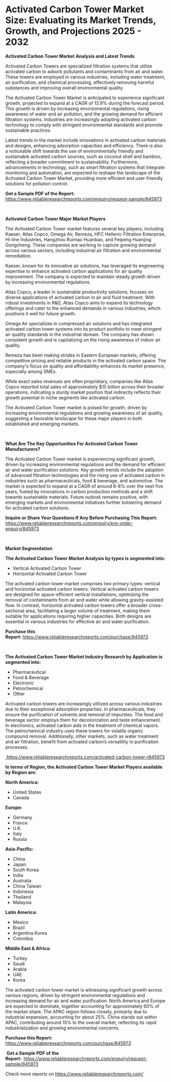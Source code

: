 <p><h1>Activated Carbon Tower Market Size: Evaluating its Market Trends, Growth, and Projections 2025 - 2032</h1></p><p><strong>Activated Carbon Tower Market Analysis and Latest Trends</strong></p>
<p><p>Activated Carbon Towers are specialized filtration systems that utilize activated carbon to adsorb pollutants and contaminants from air and water. These towers are employed in various industries, including water treatment, air purification, and chemical processing, effectively removing harmful substances and improving overall environmental quality.</p><p>The Activated Carbon Tower Market is anticipated to experience significant growth, projected to expand at a CAGR of 13.9% during the forecast period. This growth is driven by increasing environmental regulations, rising awareness of water and air pollution, and the growing demand for efficient filtration systems. Industries are increasingly adopting activated carbon technology to comply with stringent environmental standards and promote sustainable practices.</p><p>Latest trends in the market include innovations in activated carbon materials and designs, enhancing adsorption capacities and efficiency. There is also a noticeable shift towards the use of environmentally friendly and sustainable activated carbon sources, such as coconut shell and bamboo, reflecting a broader commitment to sustainability. Furthermore, advancements in technology, such as smart filtration systems that integrate monitoring and automation, are expected to reshape the landscape of the Activated Carbon Tower Market, providing more efficient and user-friendly solutions for pollution control.</p></p>
<p><strong>Get a Sample PDF of the Report:&nbsp;</strong> <a href="https://www.reliableresearchreports.com/enquiry/request-sample/845973?utm_campaign=2208&utm_medium=2&utm_source=Github&utm_content=ia&utm_term=10042025&utm_id=activated-carbon-tower">https://www.reliableresearchreports.com/enquiry/request-sample/845973</a></p>
<p>&nbsp;</p>
<p><strong>Activated Carbon Tower Major Market Players</strong></p>
<p><p>The Activated Carbon Tower market features several key players, including Kaeser, Atlas Copco, Omega Air, Remeza, HFC Hellenic Filtration Enterprise, Hi-line Industries, Hangzhou Ruimao Huanbao, and Feipeng Huanjing Gongcheng. These companies are working to capture growing demand across various sectors, including industrial air filtration and environmental remediation.</p><p>Kaeser, known for its innovative air solutions, has leveraged its engineering expertise to enhance activated carbon applications for air quality improvement. The company is expected to maintain steady growth driven by increasing environmental regulations.</p><p>Atlas Copco, a leader in sustainable productivity solutions, focuses on diverse applications of activated carbon in air and fluid treatment. With robust investments in R&D, Atlas Copco aims to expand its technology offerings and cater to the enhanced demands in various industries, which positions it well for future growth.</p><p>Omega Air specializes in compressed air solutions and has integrated activated carbon tower systems into its product portfolio to meet stringent air quality standards in the industrial domain. The company has shown consistent growth and is capitalizing on the rising awareness of indoor air quality.</p><p>Remeza has been making strides in Eastern European markets, offering competitive pricing and reliable products in the activated carbon space. The company's focus on quality and affordability enhances its market presence, especially among SMEs.</p><p>While exact sales revenues are often proprietary, companies like Atlas Copco reported total sales of approximately $15 billion across their broader operations, indicating a sturdy market position that indirectly reflects their growth potential in niche segments like activated carbon.</p><p>The Activated Carbon Tower market is poised for growth, driven by increasing environmental regulations and growing awareness of air quality, suggesting a favorable landscape for these major players in both established and emerging markets.</p></p>
<p>&nbsp;</p>
<p><strong>What Are The Key Opportunities For Activated Carbon Tower Manufacturers?</strong></p>
<p><p>The Activated Carbon Tower market is experiencing significant growth, driven by increasing environmental regulations and the demand for efficient air and water purification solutions. Key growth trends include the adoption of advanced filtration technologies and the rising use of activated carbon in industries such as pharmaceuticals, food & beverage, and automotive. The market is expected to expand at a CAGR of around 6-8% over the next five years, fueled by innovations in carbon production methods and a shift towards sustainable materials. Future outlook remains positive, with emerging markets and environmental initiatives further bolstering demand for activated carbon solutions.</p></p>
<p><strong>Inquire or Share Your Questions If Any Before Purchasing This Report:</strong> <a href="https://www.reliableresearchreports.com/enquiry/pre-order-enquiry/845973?utm_campaign=2208&utm_medium=2&utm_source=Github&utm_content=ia&utm_term=10042025&utm_id=activated-carbon-tower">https://www.reliableresearchreports.com/enquiry/pre-order-enquiry/845973</a></p>
<p>&nbsp;</p>
<p><strong>Market Segmentation</strong></p>
<p><strong>The Activated Carbon Tower Market Analysis by types is segmented into:</strong></p>
<p><ul><li>Vertical Activated Carbon Tower</li><li>Horizontal Activated Carbon Tower</li></ul></p>
<p><p>The activated carbon tower market comprises two primary types: vertical and horizontal activated carbon towers. Vertical activated carbon towers are designed for space-efficient vertical installations, optimizing the removal of contaminants from air and water while allowing gravity-assisted flow. In contrast, horizontal activated carbon towers offer a broader cross-sectional area, facilitating a larger volume of treatment, making them suitable for applications requiring higher capacities. Both designs are essential in various industries for effective air and water purification.</p></p>
<p><strong>Purchase this Report:&nbsp;</strong><a href="https://www.reliableresearchreports.com/purchase/845973?utm_campaign=2208&utm_medium=2&utm_source=Github&utm_content=ia&utm_term=10042025&utm_id=activated-carbon-tower">https://www.reliableresearchreports.com/purchase/845973</a></p>
<p>&nbsp;</p>
<p><strong>The Activated Carbon Tower Market Industry Research by Application is segmented into:</strong></p>
<p><ul><li>Pharmaceutical</li><li>Food & Beverage</li><li>Electronic</li><li>Petrochemical</li><li>Other</li></ul></p>
<p><p>Activated carbon towers are increasingly utilized across various industries due to their exceptional adsorption properties. In pharmaceuticals, they ensure the purification of solvents and removal of impurities. The food and beverage sector employs them for decolorization and taste enhancement. In electronics, activated carbon aids in the treatment of chemical vapors. The petrochemical industry uses these towers for volatile organic compound removal. Additionally, other markets, such as water treatment and air filtration, benefit from activated carbon’s versatility in purification processes.</p></p>
<p><a href="https://www.reliableresearchreports.com/activated-carbon-tower-r845973?utm_campaign=2208&utm_medium=2&utm_source=Github&utm_content=ia&utm_term=10042025&utm_id=activated-carbon-tower">&nbsp;https://www.reliableresearchreports.com/activated-carbon-tower-r845973</a></p>
<p><strong>In terms of Region, the Activated Carbon Tower Market Players available by Region are:</strong></p>
<p>
    <p> <strong> North America: </strong>
        <ul>
            <li>United States</li>
            <li>Canada</li>
        </ul>
        </p> 
    <p> <strong> Europe: </strong>
        <ul>
            <li>Germany</li>
            <li>France</li>
            <li>U.K.</li>
            <li>Italy</li>
            <li>Russia</li>
        </ul>
        </p> 
    <p> <strong> Asia-Pacific: </strong>
        <ul>
            <li>China</li>
            <li>Japan</li>
            <li>South Korea</li>
            <li>India</li>
            <li>Australia</li>
            <li>China Taiwan</li>
            <li>Indonesia</li>
            <li>Thailand</li>
            <li>Malaysia</li>
        </ul>
        </p> 
    <p> <strong> Latin America: </strong>
        <ul>
            <li>Mexico</li>
            <li>Brazil</li>
            <li>Argentina Korea</li>
            <li>Colombia</li>
        </ul>
        </p> 
    <p> <strong> Middle East & Africa: </strong>
        <ul>
            <li>Turkey</li>
            <li>Saudi</li>
            <li>Arabia</li>
            <li>UAE</li>
            <li>Korea</li>
        </ul>
    </p>
    </p>
<p><p>The activated carbon tower market is witnessing significant growth across various regions, driven by stringent environmental regulations and increasing demand for air and water purification. North America and Europe are expected to dominate, together accounting for approximately 60% of the market share. The APAC region follows closely, primarily due to industrial expansion, accounting for about 25%. China stands out within APAC, contributing around 15% to the overall market, reflecting its rapid industrialization and growing environmental concerns.</p></p>
<p><strong>Purchase this Report: </strong><a href="https://www.reliableresearchreports.com/purchase/845973?utm_campaign=2208&utm_medium=2&utm_source=Github&utm_content=ia&utm_term=10042025&utm_id=activated-carbon-tower">https://www.reliableresearchreports.com/purchase/845973</a></p>
<p>&nbsp;<strong>Get a Sample PDF of the Report:&nbsp;&nbsp;</strong><a href="https://www.reliableresearchreports.com/enquiry/request-sample/845973?utm_campaign=2208&utm_medium=2&utm_source=Github&utm_content=ia&utm_term=10042025&utm_id=activated-carbon-tower">https://www.reliableresearchreports.com/enquiry/request-sample/845973</a></p>
<p><strong></strong></p>
<p>Check more reports on <a href="https://www.reliableresearchreports.com/?utm_campaign=2208&utm_medium=2&utm_source=Github&utm_content=ia&utm_term=10042025&utm_id=activated-carbon-tower">https://www.reliableresearchreports.com/</a></p>